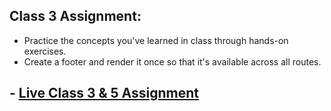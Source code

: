 ## Class 3  Assignment: 
- Practice the concepts you've learned in class through hands-on exercises.
- Create a footer and render it once so that it's available across all routes.

## - [Live Class 3 & 5 Assignment](https://giaic-class-3-4-assignments-next-js.vercel.app/)
